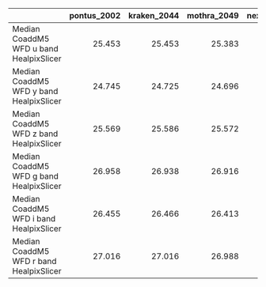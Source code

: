 |                                         |   pontus_2002 |   kraken_2044 |   mothra_2049 |   nexus_2097 |
|:----------------------------------------|--------------:|--------------:|--------------:|-------------:|
| Median CoaddM5 WFD u band HealpixSlicer |        25.453 |        25.453 |        25.383 |       25.408 |
| Median CoaddM5 WFD y band HealpixSlicer |        24.745 |        24.725 |        24.696 |       24.728 |
| Median CoaddM5 WFD z band HealpixSlicer |        25.569 |        25.586 |        25.572 |       25.585 |
| Median CoaddM5 WFD g band HealpixSlicer |        26.958 |        26.938 |        26.916 |       26.912 |
| Median CoaddM5 WFD i band HealpixSlicer |        26.455 |        26.466 |        26.413 |       26.437 |
| Median CoaddM5 WFD r band HealpixSlicer |        27.016 |        27.016 |        26.988 |       26.997 |
